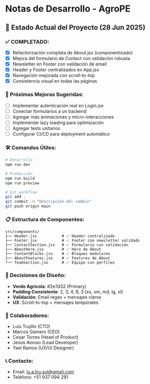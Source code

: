# Notas de Desarrollo - AgroPE

## 🎯 Estado Actual del Proyecto (28 Jun 2025)

### ✅ COMPLETADO:

- [x] Refactorización completa de About.jsx (componentizado)
- [x] Mejora del formulario de Contact con validación robusta
- [x] Newsletter en Footer con validación de email
- [x] Header y Footer centralizados en App.jsx
- [x] Navegación mejorada con scroll-to-top
- [x] Consistencia visual en todas las páginas

### 🚀 Próximas Mejoras Sugeridas:

- [ ] Implementar autenticación real en Login.jsx
- [ ] Conectar formularios a un backend
- [ ] Agregar más animaciones y micro-interacciones
- [ ] Implementar lazy loading para optimización
- [ ] Agregar tests unitarios
- [ ] Configurar CI/CD para deployment automático

### 🛠️ Comandos Útiles:

```bash
# Desarrollo
npm run dev

# Producción
npm run build
npm run preview

# Git workflow
git add .
git commit -m "Descripción del cambio"
git push origin main
```

### 📋 Estructura de Componentes:

```
src/components/
├── Header.jsx           # ✅ Header centralizado
├── Footer.jsx           # ✅ Footer con newsletter validado
├── ContactSection.jsx   # ✅ Formulario con validación
├── AboutHero.jsx        # ✅ Hero de About
├── ContentBlocks.jsx    # ✅ Bloques modulares
├── AboutFeatures.jsx    # ✅ Features de About
└── TeamSection.jsx      # ✅ Equipo con perfiles
```

### 🎨 Decisiones de Diseño:

- **Verde Agrícola**: #2e7d32 (Primary)
- **Padding Consistente**: 2, 3, 4, 8, 3 (xs, sm, md, lg, xl)
- **Validación**: Email regex + mensajes claros
- **UX**: Scroll-to-top + mensajes temporales

### 👥 Colaboradores:

- Luis Trujillo (CTO)
- Marcos Gamero (CEO)
- Cesar Torres (Head of Product)
- Jesús Alonso (Lead Developer)
- Yael Ramos (UX/UI Designer)

### 📞 Contacto:

- Email: lu.a.tru.sul@gmail.com
- Teléfono: +51 937 094 291
